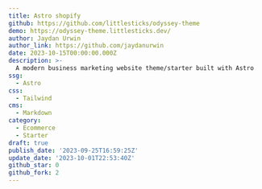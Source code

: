```yaml
---
title: Astro shopify
github: https://github.com/littlesticks/odyssey-theme
demo: https://odyssey-theme.littlesticks.dev/
author: Jaydan Urwin
author_link: https://github.com/jaydanurwin
date: 2023-10-15T00:00:00.000Z
description: >-
  A modern business marketing website theme/starter built with Astro 
ssg:
  - Astro
css:
  - Tailwind
cms: 
  - Markdown
category:
  - Ecommerce
  - Starter
draft: true
publish_date: '2023-09-25T16:59:25Z'
update_date: '2023-10-01T22:53:40Z'
github_star: 0
github_fork: 2
---
```


